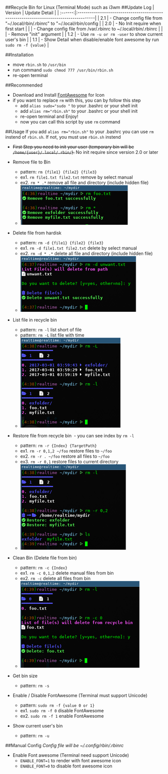 ##Recycle Bin for Linux (Terminal Mode) such as i3wm
##Update Log
| Version | Update Detail                                                                         |
| :------:|:--------------------------------------------------------------------------------------|
|   2.1   | - Change config file from "~/.local/rbin/.rbinrc" to "~/.local/rbin/config            | 
|   2.0   | - No Init require when first start                                                    | 
|         |  - Change config file from /var/.rbinrc to ~/.local/rbin/.rbinrc                      | 
|         | - Remove "init" argument                                                              | 
|   1.2   | - Use ```rm -u or rm -user``` to show current user's bin                              |
|   1.1   | - Show Detail when disable/enable font awesome by run ```sudo rm -f {value}```        | 


##Installation
* move ```rbin.sh``` to ```/usr/bin```
* run command ``` sudo chmod 777 /usr/bin/rbin.sh ```
* re-open terminal

##Recommended
* Download and Install [FontAwesome](https://github.com/FortAwesome/Font-Awesome) for Icon
* if you want to replace ```rm``` with this, you can by follow this step
  - add ```alias sudo="sudo "``` to your .bashrc or your shell init
  - add ```alias rm="rbin.sh"``` to your .bashrc or your shell init
  - re-open terminal and Enjoy!
  - now you can call this script by use ```rm``` command

##Usage 
If you add ```alias rm="rbin.sh"``` to your .bashrc you can use ```rm``` instend of ```rbin.sh```. If not, you must use ```rbin.sh``` instend

* ~~First Step you need to init your user (temporary bin will be ```/home/{user}/.local/.rbin/```).~~ No init require since version 2.0 or later

* Remove file to Bin
  - pattern: ```rm {file1} {file2} {file3}```
  - ex1. ```rm file1.txt file2.txt``` remove by select manual
  - ex2. ```rm * .*``` remove all file and directory (include hidden file)
  - ![Remove file to Bin](screenshot/rm.png)

* Delete file from hardisk
  - pattern: ```rm -d {file1} {file2} {file3}```
  - ex1. ```rm -d file1.txt file2.txt``` delete by select manual
  - ex2. ```rm -d * .*``` delete all file and directory (include hidden file)
  - ![Delete file from hardisk](screenshot/delete.png)
  
* List file in recycle bin
  - pattern: ```rm -l``` list short of file
  - pattern: ```rm -L``` list file with time
  - ![List file in recycle bin](screenshot/list.png)
  
* Restore file from recycle bin
  - you can see index by ```rm -l```
  - pattern: ```rm -r {Index} {TargetPath}```
  - ex1. ```rm -r 0,1,2 ~/foo``` restore files to ```~/foo```
  - ex2. ```rm -r . ~/foo``` restore all files to ```~/foo```
  - ex3. ```rm -r 0,1``` restore files to current directory
  - ![Restore file from recycle bin](screenshot/restore.png)
  
* Clean Bin (Delete file from bin)
  - pattern: ```rm -c {Index}```
  - ex1. ```rm -c 0,1,2``` delete manual files from bin
  - ex2. ```rm -c``` delete all files from bin
  - ![Clean Bin (Delete file from bin)](screenshot/clean.png)

* Get bin size
  - pattern: ```rm -s```
  
* Enable / Disable FontAwesome (Terminal must support Unicode)
  - pattern: ```sudo rm -f {value 0 or 1}```
  - ex1. ```sudo rm -f 0``` disable FontAwesome
  - ex2. ```sudo rm -f 1``` enable FontAwesome

* Show current user's bin
  - pattern: ```rm -u```
  
##Manual Config
*Config file will be ~/.config/rbin/.rbinrc*

* Enable Font awesome (Terminal need support Unicode)
  - ```ENABLE_FONT=1``` to render with font awesome icon
  - ```ENABLE_FONT=0``` to disable font awesome icon
